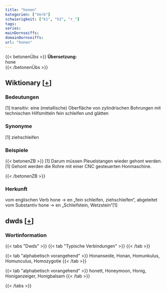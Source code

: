 ```yaml
---
title: "honen"
kategorien: ["Verb"]
schwierigkeit: ["k1", "h2", "r_"]
tags:
series:
mainDornseiffs:
domainDornseiffs:
url: "honen"
---
```


{{< betonenÜbs >}}
**Übersetzung:**  
hone  
{{< /betonenÜbs >}}

## Wiktionary [[+](https://de.wiktionary.org/wiki/honen)]

### Bedeutungen
[1] transitiv: eine (metallische) Oberfläche von zylindrischen Bohrungen mit technischen Hilfsmitteln fein schleifen und glätten  

### Synonyme
[1] ziehschleifen  

### Beispiele
{{< betonenZB >}}
[1] Darum müssen Pleuelstangen wieder gehont werden.  
[1] Gehont werden die Rohre mit einer CNC gesteuerten Honmaschine.  

{{< /betonenZB >}}
### Herkunft
vom englischen Verb hone → en „fein schleifen, ziehschleifen“, abgeleitet vom Substantiv hone → en „Schleifstein, Wetzstein“[1]  



## dwds [[+](https://www.dwds.de/wb/honen)]

### Wortinformation
{{< tabs "Dwds" >}}
{{< tab "Typische Verbindungen" >}}
{{< /tab >}}

{{< tab "alphabetisch vorangehend" >}}
Honanseide, Honan, Homunkulus, Homunculus, Homozygotie
{{< /tab >}}

{{< tab "alphabetisch vorangehend" >}}
honett, Honeymoon, Honig, Honiganzeiger, Honigbalsam
{{< /tab >}}

{{< /tabs >}}


